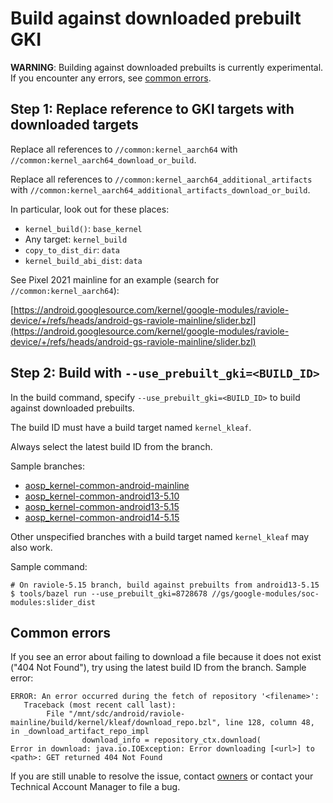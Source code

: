 # Build against downloaded prebuilt GKI

**WARNING**: Building against downloaded prebuilts is currently
experimental. If you encounter any errors, see [common errors](#common-errors).

## Step 1: Replace reference to GKI targets with downloaded targets

Replace all references to `//common:kernel_aarch64` with 
`//common:kernel_aarch64_download_or_build`.

Replace all references to `//common:kernel_aarch64_additional_artifacts` with
`//common:kernel_aarch64_additional_artifacts_download_or_build`.

In particular, look out for these places:

* `kernel_build()`: `base_kernel`
* Any target: `kernel_build`
* `copy_to_dist_dir`: `data`
* `kernel_build_abi_dist`: `data`

See Pixel 2021 mainline for an example (search for `//common:kernel_aarch64`):

[https://android.googlesource.com/kernel/google-modules/raviole-device/+/refs/heads/android-gs-raviole-mainline/slider.bzl](https://android.googlesource.com/kernel/google-modules/raviole-device/+/refs/heads/android-gs-raviole-mainline/slider.bzl)

## Step 2: Build with `--use_prebuilt_gki=<BUILD_ID>`

In the build command, specify `--use_prebuilt_gki=<BUILD_ID>` to build against
downloaded prebuilts.

The build ID must have a build target named `kernel_kleaf`.

Always select the latest build ID from the branch.

Sample branches:

- [aosp_kernel-common-android-mainline](https://ci.android.com/builds/branches/aosp_kernel-common-android-mainline/grid)
- [aosp_kernel-common-android13-5.10](https://ci.android.com/builds/branches/aosp_kernel-common-android13-5.10/grid)
- [aosp_kernel-common-android13-5.15](https://ci.android.com/builds/branches/aosp_kernel-common-android13-5.15/grid)
- [aosp_kernel-common-android14-5.15](https://ci.android.com/builds/branches/aosp_kernel-common-android14-5.15/grid)

Other unspecified branches with a build target named `kernel_kleaf` may
also work.

Sample command:

```shell
# On raviole-5.15 branch, build against prebuilts from android13-5.15
$ tools/bazel run --use_prebuilt_gki=8728678 //gs/google-modules/soc-modules:slider_dist
```

## Common errors

If you see an error about failing to download a file because it does not
exist ("404 Not Found"), try using the latest build ID from the branch. Sample
error:

```text
ERROR: An error occurred during the fetch of repository '<filename>':
   Traceback (most recent call last):
        File "/mnt/sdc/android/raviole-mainline/build/kernel/kleaf/download_repo.bzl", line 128, column 48, in _download_artifact_repo_impl
                download_info = repository_ctx.download(
Error in download: java.io.IOException: Error downloading [<url>] to <path>: GET returned 404 Not Found
```

If you are still unable to resolve the issue, contact [owners](../OWNERS)
or contact your Technical Account Manager to file a bug.

